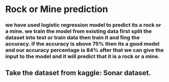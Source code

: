 <h1>
  Rock or Mine prediction
</h1>
<h3>
  we have used logistic regression model to predict its a rock or a mine. we train the model from existing data first split the dataset into test or train data then train it and fing the accuracy.
  if the accuracy is above 75% then its a good model and our accuracy percentage is 84% after that we can give the input to the model and it will predict that it is a rock or a mine.
</h3>
<h2>
  Take the dataset from kaggle: Sonar dataset.
</h2>
